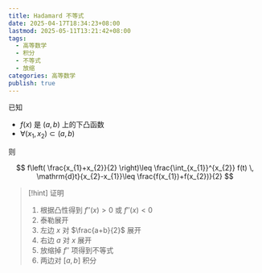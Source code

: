 ```yaml
---
title: Hadamard 不等式
date: 2025-04-17T18:34:23+08:00
lastmod: 2025-05-11T13:21:42+08:00
tags:
  - 高等数学
  - 积分
  - 不等式
  - 放缩
categories: 高等数学
publish: true
---
```


已知
- $f(x)$ 是 $(a,b)$ 上的下凸函数
- $\forall(x_{1},x_{2})\subset(a,b)$

则

$$
f\left( \frac{x_{1}+x_{2}}{2} \right)\leq \frac{\int_{x_{1}}^{x_{2}} f(t) \, \mathrm{d}t}{x_{2}-x_{1}}\leq \frac{f(x_{1})+f(x_{2})}{2} 
$$

>[!hint] 证明
>1. 根据凸性得到 $f''(x)>0$ 或 $f''(x)<0$
>2. 泰勒展开
>	1. 左边 $x$ 对 $\frac{a+b}{2}$ 展开
>	2. 右边 $a$ 对 $x$ 展开
>3. 放缩掉 $f''$ 项得到不等式
>4. 两边对 $[a,b]$ 积分

